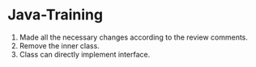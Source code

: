 # Java-Training

1. Made all the necessary changes according to the review comments.
2. Remove the inner class.
3. Class can directly implement interface.
